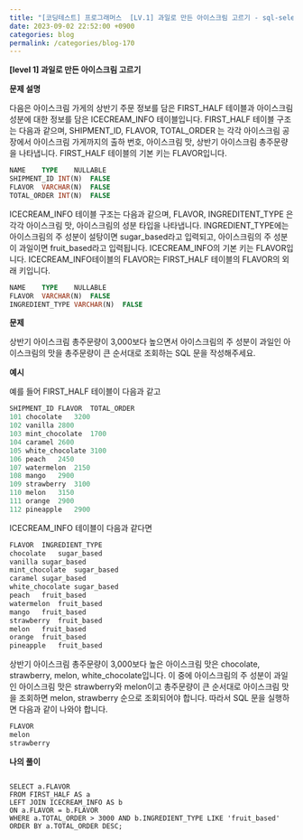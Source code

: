 ```yaml
---
title: "[코딩테스트] 프로그래머스  [LV.1] 과일로 만든 아이스크림 고르기 - sql-select"
date: 2023-09-02 22:52:00 +0900
categories: blog
permalink: /categories/blog-170
---
```



**[level 1] 과일로 만든 아이스크림 고르기**



**문제 설명**

다음은 아이스크림 가게의 상반기 주문 정보를 담은 FIRST_HALF 테이블과 아이스크림 성분에 대한 정보를 담은 ICECREAM_INFO 테이블입니다. FIRST_HALF 테이블 구조는 다음과 같으며, SHIPMENT_ID, FLAVOR, TOTAL_ORDER 는 각각 아이스크림 공장에서 아이스크림 가게까지의 출하 번호, 아이스크림 맛, 상반기 아이스크림 총주문량을 나타냅니다. FIRST_HALF 테이블의 기본 키는 FLAVOR입니다.

```sql
NAME	TYPE	NULLABLE
SHIPMENT_ID	INT(N)	FALSE
FLAVOR	VARCHAR(N)	FALSE
TOTAL_ORDER	INT(N)	FALSE
```

ICECREAM_INFO 테이블 구조는 다음과 같으며, FLAVOR, INGREDITENT_TYPE 은 각각 아이스크림 맛, 아이스크림의 성분 타입을 나타냅니다. INGREDIENT_TYPE에는 아이스크림의 주 성분이 설탕이면 sugar_based라고 입력되고, 아이스크림의 주 성분이 과일이면 fruit_based라고 입력됩니다. ICECREAM_INFO의 기본 키는 FLAVOR입니다. ICECREAM_INFO테이블의 FLAVOR는 FIRST_HALF 테이블의 FLAVOR의 외래 키입니다.

```sql
NAME	TYPE	NULLABLE
FLAVOR	VARCHAR(N)	FALSE
INGREDIENT_TYPE	VARCHAR(N)	FALSE

```

**문제**

상반기 아이스크림 총주문량이 3,000보다 높으면서 아이스크림의 주 성분이 과일인 아이스크림의 맛을 총주문량이 큰 순서대로 조회하는 SQL 문을 작성해주세요.



**예시**

예를 들어 FIRST_HALF 테이블이 다음과 같고

```sql
SHIPMENT_ID	FLAVOR	TOTAL_ORDER
101	chocolate	3200
102	vanilla	2800
103	mint_chocolate	1700
104	caramel	2600
105	white_chocolate	3100
106	peach	2450
107	watermelon	2150
108	mango	2900
109	strawberry	3100
110	melon	3150
111	orange	2900
112	pineapple	2900
```

ICECREAM_INFO 테이블이 다음과 같다면


```sql
FLAVOR	INGREDIENT_TYPE
chocolate	sugar_based
vanilla	sugar_based
mint_chocolate	sugar_based
caramel	sugar_based
white_chocolate	sugar_based
peach	fruit_based
watermelon	fruit_based
mango	fruit_based
strawberry	fruit_based
melon	fruit_based
orange	fruit_based
pineapple	fruit_based
```


상반기 아이스크림 총주문량이 3,000보다 높은 아이스크림 맛은 chocolate, strawberry, melon, white_chocolate입니다. 이 중에 아이스크림의 주 성분이 과일인 아이스크림 맛은 strawberry와 melon이고 총주문량이 큰 순서대로 아이스크림 맛을 조회하면 melon, strawberry 순으로 조회되어야 합니다. 따라서 SQL 문을 실행하면 다음과 같이 나와야 합니다.

```sql
FLAVOR
melon
strawberry
```

**나의 풀이**

```

SELECT a.FLAVOR 
FROM FIRST_HALF AS a 
LEFT JOIN ICECREAM_INFO AS b 
ON a.FLAVOR = b.FLAVOR
WHERE a.TOTAL_ORDER > 3000 AND b.INGREDIENT_TYPE LIKE 'fruit_based'
ORDER BY a.TOTAL_ORDER DESC;

```


